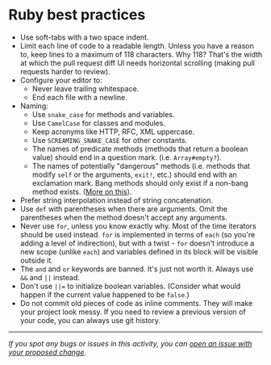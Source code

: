 # Ruby best practices

- Use soft-tabs with a two space indent.
- Limit each line of code to a readable length. Unless you have a reason to, keep lines to a maximum of 118 characters. Why 118? That's the width at which the pull request diff UI needs horizontal scrolling (making pull requests harder to review).
- Configure your editor to:
  - Never leave trailing whitespace.
  - End each file with a newline.
- Naming:
  - Use `snake_case` for methods and variables.
  - Use `CamelCase` for classes and modules.
  - Keep acronyms like HTTP, RFC, XML uppercase.
  - Use `SCREAMING_SNAKE_CASE` for other constants.
  - The names of predicate methods (methods that return a boolean value) should end in a question mark. (i.e. `Array#empty?`).
  - The names of potentially "dangerous" methods (i.e. methods that modify `self` or the arguments, `exit!`, etc.) should end with an exclamation mark. Bang methods should only exist if a non-bang method exists. ([More on this](http://dablog.rubypal.com/2007/8/15/bang-methods-or-danger-will-rubyist)).
- Prefer string interpolation instead of string concatenation.
- Use `def` with parentheses when there are arguments. Omit the parentheses when the method doesn't accept any arguments.
- Never use `for`, unless you know exactly why. Most of the time iterators should be used instead. `for` is implemented in terms of `each` (so you're adding a level of indirection), but with a twist - `for` doesn't introduce a new scope (unlike `each`) and variables defined in its block will be visible outside it.
- The `and` and `or` keywords are banned. It's just not worth it. Always use `&&` and `||` instead.
- Don't use `||=` to initialize boolean variables. (Consider what would happen if the current value happened to be `false`.)
- Do not commit old pieces of code as inline comments. They will make your project look messy. If you need to review a previous version of your code, you can always use git history.

------

_If you spot any bugs or issues in this activity, you can [open an issue with your proposed change](https://github.com/microverseinc/curriculum-transversal-skills/blob/main/git-github/articles/open_issue.md)._
